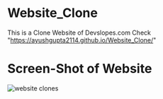 # Website_Clone
This is a Clone Website of Devslopes.com 
Check "https://ayushgupta2114.github.io/Website_Clone/"

# Screen-Shot of Website

![website clones](https://user-images.githubusercontent.com/94870982/167264919-8fd16465-0f00-4166-a9a2-369954c5ec15.png)
